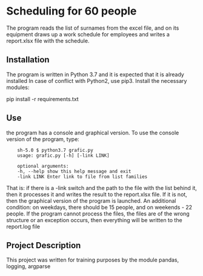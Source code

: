 # Scheduling for 60 people
The program reads the list of surnames from the excel file, and on its equipment draws up a work schedule for employees and writes a report.xlsx file with the schedule.
## Installation
The program is written in Python 3.7 and it is expected that it is already installed
In case of conflict with Python2, use pip3. Install the necessary modules:

pip install -r requirements.txt

## Use
the program has a console and graphical version.
To use the console version of the program, type:
````
	sh-5.0 $ python3.7 grafic.py
	usage: grafic.py [-h] [-link LINK]

	optional arguments:
	-h, --help show this help message and exit
	-link LINK Enter link to file from list families
````
That is: if there is a -link switch and the path to the file with the list behind it, then it processes it and writes the result to the report.xlsx file.
If it is not, then the graphical version of the program is launched.
An additional condition: on weekdays, there should be 15 people, and on weekends - 22 people.
If the program cannot process the files, the files are of the wrong structure or an exception occurs, then everything will be written to the report.log file
## Project Description
This project was written for training purposes by the module pandas, logging, argparse
